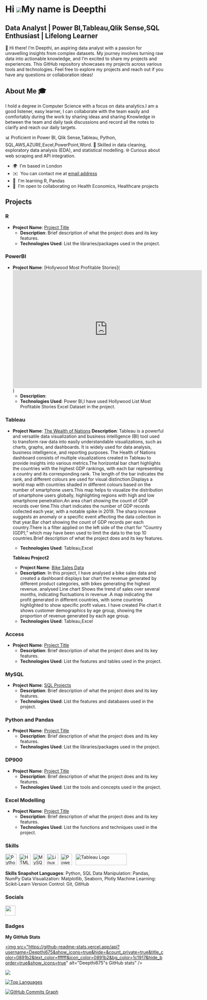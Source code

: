 Hi ![](https://user-images.githubusercontent.com/18350557/176309783-0785949b-9127-417c-8b55-ab5a4333674e.gif)My name is Deepthi
===========================================================================================================================

Data Analyst | Power BI,Tableau,Qlik Sense,SQL Enthusiast | Lifelong Learner
---------------------------------------------------


👋 Hi there! I’m Deepthi, an aspiring data analyst with a passion for unravelling insights from complex datasets. My journey involves turning raw data into actionable knowledge, and I’m excited to share my projects and experiences.  This GitHub repository showcases my projects across various tools and technologies. Feel free to explore my projects and reach out if you have any questions or collaboration ideas!

## About Me 🎓 

I hold a degree in Computer Science with a focus on data analytics.I am a good listener, easy learner, I can collaborate with the team easily and comfortably during the work by sharing ideas and sharing Knowledge in between the team and daily task discussions and record all the notes to clarify and reach our daily targets.  

📊 Proficient in Power BI, Qlik Sense,Tableau, Python, SQL,AWS,AZURE,Excel,PowerPoint,Word. 
🧩 Skilled in data cleaning, exploratory data analysis (EDA), and statistical modelling. 
🌐 Curious about web scraping and API integration. 
* 🌍  I'm based in London
* ✉️  You can contact me at [email address](sdeepthib10@gmail.com)
* 🧠  I'm learning R, Pandas
* 🤝  I'm open to collaborating on Health Economics, Healthcare projects


## Projects

### R
- **Project Name**: [Project Title](link-to-project)
  - **Description**: Brief description of what the project does and its key features.
  - **Technologies Used**: List the libraries/packages used in the project.

### PowerBI
- **Project Name**: [Hollywood Most Profitable Stories](<iframe title="Hollywood Most Profitable Stories" width="600" height="373.5" src="https://app.powerbi.com/view?r=eyJrIjoiMjRmYjYxOWEtMDJiYy00YmJmLThmZDMtZWI4MzQzMmFkZjY0IiwidCI6IjZlZmQwZjIwLTU3YzgtNDQ0Ny1iNTNmLTAwZDQ5OTJjYTUwYiJ9" frameborder="0" allowFullScreen="true"></iframe>)
  - **Description**:
  - **Technologies Used**: Power BI,I have used Hollywood List Most Profitable Stories Excel Dataset in the project.
  

### Tableau
- **Project Name**: [The Wealth of Nations](https://public.tableau.com/views/TheWealthofNations-GDP/CountrybyGDP-PerCapitaPPP?:language=en-GB&:sid=&:redirect=auth&:display_count=n&:origin=viz_share_link)
  **Description**: Tableau is a powerful and versatile data visualization and business intelligence (BI) tool used to transform raw data into easily understandable visualizations, such as charts, graphs, and dashboards. It is widely used for data analysis, business intelligence, and reporting purposes.
The Health of Nations dashboard consists of multiple visualizations created in Tableau to provide insights into various metrics.The horizontal bar chart highlights the countries with the highest GDP rankings, with each bar representing a country and its corresponding rank. The length of the bar indicates the rank, and different colours are used for visual distinction.Displays a world map with countries shaded in different colours based on the number of smartphone users.This map helps to visualize the distribution of smartphone users globally, highlighting regions with high and low smartphone penetration.An area chart showing the count of GDP records over time.This chart indicates the number of GDP records collected each year, with a notable spike in 2019. The sharp increase suggests an anomaly or a specific event affecting the data collection in that year.Bar chart showing the count of GDP records per each country.There is a filter applied on the left side of the chart for "Country (GDP)," which may have been used to limit the data to the top 10 countries.Brief description of what the project does and its key features.
  - **Technologies Used**: Tableau,Excel 

  **Tableau Project2**
  
  - **Project Name**: [Bike Sales Data](https://public.tableau.com/views/BikeSalesData_17201820512030/BikeSalesData?:language=en-GB&:sid=&:redirect=auth&:display_count=n&:origin=viz_share_link)
  - **Description**: In this project, I have analysed a bike sales data and created a dashboard displays bar chart the revenue generated by different product categories, with bikes generating the highest revenue. analysed Line chart Shows the trend of sales over several months, indicating fluctuations in revenue .A map indicating the profit generated in different countries, with some countries highlighted to show specific profit values. I have created Pie chart it shows customer demographics by age group, showing the proportion of revenue generated by each age group.
  - **Technologies Used**: Tableau,Excel


### Access
- **Project Name**: [Project Title](link-to-project)
  - **Description**: Brief description of what the project does and its key features.
  - **Technologies Used**: List the features and tables used in the project.

### MySQL
- **Project Name**: [SQL Projects](https://sites.google.com/d/1hehV21rM9kjol14yK8s0kjDPwaTZ99yO/p/1eN1pVWMZKfW9aZfAF1yAtKsgQkWw1atL/edit)
  - **Description**: Brief description of what the project does and its key features.
  - **Technologies Used**: List the features and databases used in the project.

### Python and Pandas
- **Project Name**: [Project Title](link-to-project)
  - **Description**: Brief description of what the project does and its key features.
  - **Technologies Used**: List the libraries/packages used in the project.

### DP900
- **Project Name**: [Project Title](link-to-project)
  - **Description**: Brief description of what the project does and its key features.
  - **Technologies Used**: List the tools and concepts used in the project.

### Excel Modelling
- **Project Name**: [Project Title](link-to-project)
  - **Description**: Brief description of what the project does and its key features.
  - **Technologies Used**: List the functions and techniques used in the project.






### Skills


<p align="left">
<a href="https://www.python.org/" target="_blank" rel="noreferrer"><img src="https://raw.githubusercontent.com/danielcranney/readme-generator/main/public/icons/skills/python-colored.svg" width="36" height="36" alt="Python" /></a>&nbsp;&nbsp;<a href="https://developer.mozilla.org/en-US/docs/Glossary/HTML5" target="_blank" rel="noreferrer"><img src="https://raw.githubusercontent.com/danielcranney/readme-generator/main/public/icons/skills/html5-colored.svg" width="36" height="36" alt="HTML5" /></a>&nbsp;&nbsp;<a href="https://www.mysql.com/" target="_blank" rel="noreferrer"><img src="https://raw.githubusercontent.com/danielcranney/readme-generator/main/public/icons/skills/mysql-colored.svg" width="36" height="36" alt="MySQL" /></a>&nbsp;&nbsp;<a href="https://www.linux.org" target="_blank" rel="noreferrer"><img src="https://raw.githubusercontent.com/danielcranney/readme-generator/main/public/icons/skills/linux-colored.svg" width="36" height="36" alt="Linux" /></a>&nbsp;&nbsp;<a href="https://app.powerbi.com/" target="_blank" rel="noreferrer"><img src="https://cdn.worldvectorlogo.com/logos/power-bi.svg" width="36" height="36" alt="PowerBI" /></a>&nbsp;&nbsp;
   <a href="https://tableau.com/" target="_blank" rel="noreferrer; return false;"><img src="https://raw.githubusercontent.com/gilbarbara/logos/main/logos/tableau.svg" width="163" height="36" alt="Tableau Logo" /></a>&nbsp;&nbsp;
</p>

**Skills Snapshot Languages**: Python, SQL Data Manipulation: Pandas, NumPy Data Visualization: Matplotlib, Seaborn, Plotly Machine Learning: Scikit-Learn Version Control: Git, GitHub

### Socials

<p align="left"> <a href="https://www.github.com/Deepthi675" target="_blank" rel="noreferrer"> <picture> <source media="(prefers-color-scheme: dark)" srcset="https://raw.githubusercontent.com/danielcranney/readme-generator/main/public/icons/socials/github-dark.svg" /> <source media="(prefers-color-scheme: light)" srcset="https://raw.githubusercontent.com/danielcranney/readme-generator/main/public/icons/socials/github.svg" /> <img src="https://raw.githubusercontent.com/danielcranney/readme-generator/main/public/icons/socials/github.svg" width="32" height="32" /> </picture> </a></p>

### Badges

<b>My GitHub Stats</b>

<a href="http://www.github.com/Deepthi675"><img src="https://github-readme-stats.vercel.app/api?username=Deepthi675&show_icons=true&hide=&count_private=true&title_color=0891b2&text_color=ffffff&icon_color=0891b2&bg_color=1c1917&hide_border=true&show_icons=true" alt="Deepthi675"s GitHub stats" /></a>

<a href="http://www.github.com/Deepthi675"><img src="https://github-readme-streak-stats.herokuapp.com/?user=Deepthi675&stroke=ffffff&background=1c1917&ring=0891b2&fire=0891b2&currStreakNum=ffffff&currStreakLabel=0891b2&sideNums=ffffff&sideLabels=ffffff&dates=ffffff&hide_border=true" /></a>

<a href="https://github.com/Deepthi675" align="left"><img src="https://github-readme-stats.vercel.app/api/top-langs/?username=Deepthi675&langs_count=10&title_color=0891b2&text_color=ffffff&icon_color=0891b2&bg_color=1c1917&hide_border=true&locale=en&custom_title=Top%20%Languages" alt="Top Languages" /></a>

<a href="http://www.github.com/Deepthi675"><img src="https://github-readme-activity-graph.cyclic.app/graph?username=Deepthi675&bg_color=1c1917&color=ffffff&line=0891b2&point=ffffff&area_color=1c1917&area=true&hide_border=true&custom_title=GitHub%20Commits%20Graph" alt="GitHub Commits Graph" /></a>


